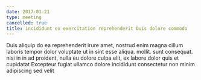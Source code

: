 ```yaml
---
date: 2017-01-21
type: meeting
cancelled: true
title: incididunt ex exercitation reprehenderit Duis dolore commodo
---
```

Duis aliquip do ea reprehenderit irure amet, nostrud enim magna cillum laboris tempor dolor voluptate ut in sint esse aliqua. mollit. sunt consequat. nisi in in ad proident, nulla eu dolore culpa elit, ex labore dolor quis et cupidatat Excepteur fugiat ullamco dolore incididunt consectetur non minim adipiscing sed velit